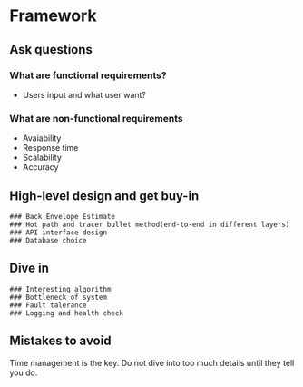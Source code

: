 # Framework

## Ask questions
### What are functional requirements?
- Users input and what user want?
### What are non-functional requirements
- Avaiability
- Response time
- Scalability
- Accuracy

## High-level design and get buy-in
    ### Back Envelope Estimate
    ### Hot path and tracer bullet method(end-to-end in different layers)
    ### API interface design
    ### Database choice

## Dive in
    ### Interesting algorithm
    ### Bottleneck of system
    ### Fault talerance 
    ### Logging and health check

## Mistakes to avoid
Time management is the key. Do not dive into too much details until they tell you do.